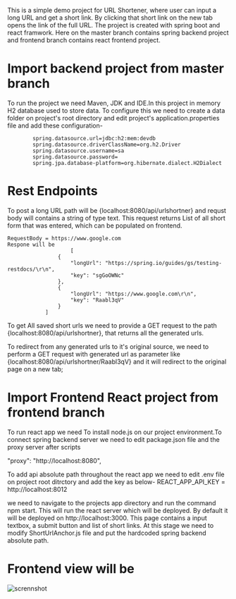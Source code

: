 This is a simple demo project for URL Shortener, where user can input a long URL and get a short link. By clicking that short link on the new tab opens the link of the full URL.
The project is created with spring boot and react framwork. Here on the master branch contains spring backend project and frontend branch contains react frontend project.

# Import backend project from master branch
To run the project we need Maven, JDK and IDE.In this project in memory H2 database used to store data. To configure this we need to create a data folder on project's root directory and edit project's application.properties file and add these configuration-

			spring.datasource.url=jdbc:h2:mem:devdb
			spring.datasource.driverClassName=org.h2.Driver
			spring.datasource.username=sa
			spring.datasource.password=
			spring.jpa.database-platform=org.hibernate.dialect.H2Dialect


# Rest Endpoints
To post a long URL path will be {localhost:8080/api/urlshortner} and requst body will contains a string of type text. This request returns List of all short form that was entered, which can be populated on frontend.

	RequestBody = https://www.google.com
	Respone will be 
						[
					{
						"longUrl": "https://spring.io/guides/gs/testing-restdocs/\r\n",
						"key": "sgGoOWNc"
					},
					{
						"longUrl": "https://www.google.com\r\n",
						"key": "Raabl3qV"
					}
				]
				
To get All saved short urls we need to provide a GET request to the path {localhost:8080/api/urlshortner}, that returns all the generated urls.

To redirect from any generated urls to it's original source, we need to perform a GET request with generated url as parameter like {localhost:8080/api/urlshortner/Raabl3qV} and it will redirect to the original page on a new tab;


# Import Frontend React project from frontend branch

To run react app we need To install node.js on our project environment.To connect spring backend server we need to edit package.json file and the proxy server after scripts

  "proxy": "http://localhost:8080",
  
To add api absolute path throughout the react app we need to edit .env file on project root ditrctory and add the key as below-
	REACT_APP_API_KEY = http://localhost:8012
  
we need to navigate to the projects app directory and run the command npm start. This will run the react server which will be deployed. By default it will be deployed on http://localhost:3000. This page contains a input textbox, a submit button and list of short links. At this stage we need to modify ShortUrlAnchor.js file and put the hardcoded spring backend absolute path.

# Frontend view will be
![scrennshot](https://user-images.githubusercontent.com/33452265/154990273-329d8eca-0022-47a8-bb12-4d05e98d3bc3.PNG)


	
